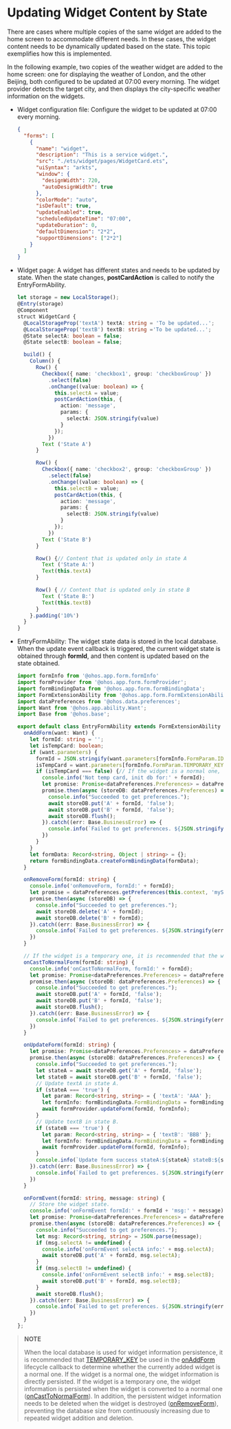 # Updating Widget Content by State

There are cases where multiple copies of the same widget are added to the home screen to accommodate different needs. In these cases, the widget content needs to be dynamically updated based on the state. This topic exemplifies how this is implemented.

In the following example, two copies of the weather widget are added to the home screen: one for displaying the weather of London, and the other Beijing, both configured to be updated at 07:00 every morning. The widget provider detects the target city, and then displays the city-specific weather information on the widgets.


- Widget configuration file: Configure the widget to be updated at 07:00 every morning.
  
  ```json
  {
    "forms": [
      {
        "name": "widget",
        "description": "This is a service widget.",
        "src": "./ets/widget/pages/WidgetCard.ets",
        "uiSyntax": "arkts",
        "window": {
          "designWidth": 720,
          "autoDesignWidth": true
        },
        "colorMode": "auto",
        "isDefault": true,
        "updateEnabled": true,
        "scheduledUpdateTime": "07:00",
        "updateDuration": 0,
        "defaultDimension": "2*2",
        "supportDimensions": ["2*2"]
      }
    ]
  }
  ```

- Widget page: A widget has different states and needs to be updated by state. When the state changes, **postCardAction** is called to notify the EntryFormAbility.
  
  ```ts
  let storage = new LocalStorage();
  @Entry(storage)
  @Component
  struct WidgetCard {
    @LocalStorageProp('textA') textA: string = 'To be updated...';
    @LocalStorageProp('textB') textB: string ='To be updated...';
    @State selectA: boolean = false;
    @State selectB: boolean = false;
  
    build() {
      Column() {
        Row() {
          Checkbox({ name: 'checkbox1', group: 'checkboxGroup' })
            .select(false)
            .onChange((value: boolean) => {
              this.selectA = value;
              postCardAction(this, {
                action: 'message',
                params: {
                  selectA: JSON.stringify(value)
                }
              });
            })
          Text ('State A')
        }
  
        Row() {
          Checkbox({ name: 'checkbox2', group: 'checkboxGroup' })
            .select(false)
            .onChange((value: boolean) => {
              this.selectB = value;
              postCardAction(this, {
                action: 'message',
                params: {
                  selectB: JSON.stringify(value)
                }
              });
            })
          Text ('State B')
        }
  
        Row() {// Content that is updated only in state A
          Text ('State A:')
          Text(this.textA)
        }
  
        Row() { // Content that is updated only in state B
          Text ('State B:')
          Text(this.textB)
        }
      }.padding('10%')
    }
  }
  ```
  
- EntryFormAbility: The widget state data is stored in the local database. When the update event callback is triggered, the current widget state is obtained through **formId**, and then content is updated based on the state obtained.
  
  ```ts
  import formInfo from '@ohos.app.form.formInfo'
  import formProvider from '@ohos.app.form.formProvider';
  import formBindingData from '@ohos.app.form.formBindingData';
  import FormExtensionAbility from '@ohos.app.form.FormExtensionAbility';
  import dataPreferences from '@ohos.data.preferences';
  import Want from '@ohos.app.ability.Want';
  import Base from '@ohos.base';

  export default class EntryFormAbility extends FormExtensionAbility {
    onAddForm(want: Want) {
      let formId: string = '';
      let isTempCard: boolean;
      if (want.parameters) {
        formId = JSON.stringify(want.parameters[formInfo.FormParam.IDENTITY_KEY]);
        isTempCard = want.parameters[formInfo.FormParam.TEMPORARY_KEY] as boolean;
        if (isTempCard === false) {// If the widget is a normal one, the widget information is persisted.
          console.info('Not temp card, init db for:' + formId);
          let promise: Promise<dataPreferences.Preferences> = dataPreferences.getPreferences(this.context, 'myStore');
          promise.then(async (storeDB: dataPreferences.Preferences) => {
            console.info("Succeeded to get preferences.");
            await storeDB.put('A' + formId, 'false');
            await storeDB.put('B' + formId, 'false');
            await storeDB.flush();
          }).catch((err: Base.BusinessError) => {
            console.info(`Failed to get preferences. ${JSON.stringify(err)}`);
          })
        }
      }
      let formData: Record<string, Object | string> = {};
      return formBindingData.createFormBindingData(formData);
    }

    onRemoveForm(formId: string) {
      console.info('onRemoveForm, formId:' + formId);
      let promise = dataPreferences.getPreferences(this.context, 'myStore');
      promise.then(async (storeDB) => {
        console.info("Succeeded to get preferences.");
        await storeDB.delete('A' + formId);
        await storeDB.delete('B' + formId);
      }).catch((err: Base.BusinessError) => {
        console.info(`Failed to get preferences. ${JSON.stringify(err)}`);
      })
    }

    // If the widget is a temporary one, it is recommended that the widget information be persisted when the widget is converted to a normal one.
    onCastToNormalForm(formId: string) {
      console.info('onCastToNormalForm, formId:' + formId);
      let promise: Promise<dataPreferences.Preferences> = dataPreferences.getPreferences(this.context, 'myStore');
      promise.then(async (storeDB: dataPreferences.Preferences) => {
        console.info("Succeeded to get preferences.");
        await storeDB.put('A' + formId, 'false');
        await storeDB.put('B' + formId, 'false');
        await storeDB.flush();
      }).catch((err: Base.BusinessError) => {
        console.info(`Failed to get preferences. ${JSON.stringify(err)}`);
      })
    }

    onUpdateForm(formId: string) {
      let promise: Promise<dataPreferences.Preferences> = dataPreferences.getPreferences(this.context, 'myStore');
      promise.then(async (storeDB: dataPreferences.Preferences) => {
        console.info("Succeeded to get preferences.");
        let stateA = await storeDB.get('A' + formId, 'false');
        let stateB = await storeDB.get('B' + formId, 'false');
        // Update textA in state A.
        if (stateA === 'true') {
          let param: Record<string, string> = { 'textA': 'AAA' };
          let formInfo: formBindingData.FormBindingData = formBindingData.createFormBindingData(param);
          await formProvider.updateForm(formId, formInfo);
        }
        // Update textB in state B.
        if (stateB === 'true') {
          let param: Record<string, string> = { 'textB': 'BBB' };
          let formInfo: formBindingData.FormBindingData = formBindingData.createFormBindingData(param);
          await formProvider.updateForm(formId, formInfo);
        }
        console.info(`Update form success stateA:${stateA} stateB:${stateB}.`);
      }).catch((err: Base.BusinessError) => {
        console.info(`Failed to get preferences. ${JSON.stringify(err)}`);
      })
    }

    onFormEvent(formId: string, message: string) {
      // Store the widget state.
      console.info('onFormEvent formId:' + formId + 'msg:' + message);
      let promise: Promise<dataPreferences.Preferences> = dataPreferences.getPreferences(this.context, 'myStore');
      promise.then(async (storeDB: dataPreferences.Preferences) => {
        console.info("Succeeded to get preferences.");
        let msg: Record<string, string> = JSON.parse(message);
        if (msg.selectA != undefined) {
          console.info('onFormEvent selectA info:' + msg.selectA);
          await storeDB.put('A' + formId, msg.selectA);
        }
        if (msg.selectB != undefined) {
          console.info('onFormEvent selectB info:' + msg.selectB);
          await storeDB.put('B' + formId, msg.selectB);
        }
        await storeDB.flush();
      }).catch((err: Base.BusinessError) => {
        console.info(`Failed to get preferences. ${JSON.stringify(err)}`);
      })
    }
  };
  ```


> **NOTE**
>
> When the local database is used for widget information persistence, it is recommended that [TEMPORARY_KEY](../reference/apis/js-apis-app-form-formInfo.md#formparam) be used in the [onAddForm](../reference/apis/js-apis-app-form-formExtensionAbility.md#onaddform) lifecycle callback to determine whether the currently added widget is a normal one. If the widget is a normal one, the widget information is directly persisted. If the widget is a temporary one, the widget information is persisted when the widget is converted to a normal one ([onCastToNormalForm](../reference/apis/js-apis-app-form-formExtensionAbility.md#oncasttonormalform)). In addition, the persistent widget information needs to be deleted when the widget is destroyed ([onRemoveForm](../reference/apis/js-apis-app-form-formExtensionAbility.md#onremoveform)), preventing the database size from continuously increasing due to repeated widget addition and deletion.
